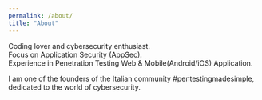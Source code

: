 ```yaml
---
permalink: /about/
title: "About"
---
```


Coding lover and cybersecurity enthusiast.  
Focus on Application Security (AppSec).  
Experience in Penetration Testing Web & Mobile(Android/iOS) Application.  

I am one of the founders of the Italian
community #pentestingmadesimple, dedicated to the world of cybersecurity.   